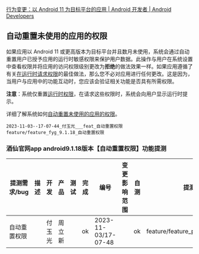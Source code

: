 [行为变更：以 Android 11 为目标平台的应用  |  Android 开发者  |  Android Developers](https://developer.android.google.cn/about/versions/11/behavior-changes-11?hl=zh-cn)



## 自动重置未使用的应用的权限

如果应用以 Android 11 或更高版本为目标平台并且数月未使用，系统会通过自动重置用户已授予应用的运行时敏感权限来保护用户数据。此操作与用户在系统设置中查看权限并将应用的访问权限级别更改为**拒绝**的做法效果一样。如果应用遵循了有关[在运行时请求权限](https://developer.android.google.cn/training/permissions/requesting?hl=zh-cn)的最佳做法，那么您不必对应用进行任何更改。这是因为，当用户与应用中的功能互动时，您应该会验证相关功能是否具有所需权限。

**注意**：系统仅重置[运行时权限](https://developer.android.google.cn/guide/topics/permissions/overview?hl=zh-cn#runtime_requests_android_60_and_higher)，在请求这些权限时，系统会向用户显示运行时提示。

详细了解系统如何[自动重置未使用的应用的权限](https://developer.android.google.cn/guide/topics/permissions/overview?hl=zh-cn#auto-reset-permissions-unused-apps)。



```
2023-11-03--17-07-44_付玉光___feat_自动重置权限
feature/feature_fyg_9.1.18_自动重置权限
```




### 酒仙官网app android9.1.18版本【自动重置权限】功能提测


| 提测需求/bug  |   描述          |  开发           |  产品                |      测试           |       完成      |  编号            |  变更影响范围     |   自测    |  提测分支       |  提测时间         |
| ------------ |      ----      |       ----     |      ----            |      ----          |      ----      |  ----            |   ------------  |   ----   |  ------       |  --------        |
|  自动重置权限   |                |  付玉光       |   周立新    |           |       ok       | 2023-11-03/17-07-48  |                 |    ok    | feature/feature_preRelease_9.1.18 |  2023-11-08/18:33:47 |





